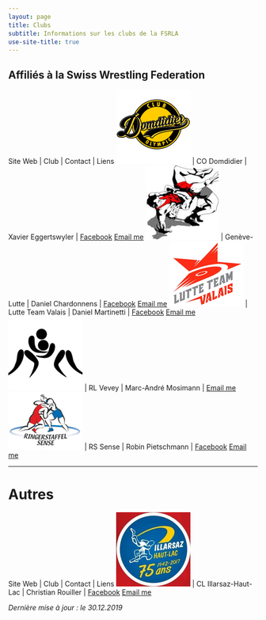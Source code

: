 ```yaml
---
layout: page
title: Clubs
subtitle: Informations sur les clubs de la FSRLA
use-site-title: true
---
```


## Affiliés à la Swiss Wrestling Federation

Site Web | Club | Contact | Liens
[![logo](/img/clubs/cod.png)](http://www.lutte-domdidier.ch/) | CO Domdidier | Xavier Eggertswyler | <a href="https://www.facebook.com/club.olympic.domdidier/" title="Facebook"><span class="fa-stack fa-lg" aria-hidden="true"><i class="fa fa-circle fa-stack-2x"></i><i class="fa fa-facebook fa-stack-1x fa-inverse"></i></span><span class="sr-only">Facebook</span></a> <a href="mailto:xegger@hotmail.com" title="Email me"><span class="fa-stack fa-lg" aria-hidden="true"><i class="fa fa-circle fa-stack-2x"></i><i class="fa fa-envelope fa-stack-1x fa-inverse"></i></span><span class="sr-only">Email me</span></a>
[![logo](/img/clubs/geneve.png)](http://www.geneve-lutte.ch/) | Genève-Lutte | Daniel Chardonnens | <a href="https://www.facebook.com/Gen%C3%A8ve-Lutte-Junior-788703041222907/" title="Facebook"><span class="fa-stack fa-lg" aria-hidden="true"><i class="fa fa-circle fa-stack-2x"></i><i class="fa fa-facebook fa-stack-1x fa-inverse"></i></span><span class="sr-only">Facebook</span></a> <a href="mailto:chardon@informaniak.ch" title="Email me"><span class="fa-stack fa-lg" aria-hidden="true"><i class="fa fa-circle fa-stack-2x"></i><i class="fa fa-envelope fa-stack-1x fa-inverse"></i></span><span class="sr-only">Email me</span></a>
[![logo](/img/clubs/valais.png)](http://lutteteamvalais.ch/) | Lutte Team Valais | Daniel Martinetti | <a href="https://www.facebook.com/lutteteamvalais/" title="Facebook"><span class="fa-stack fa-lg" aria-hidden="true"><i class="fa fa-circle fa-stack-2x"></i><i class="fa fa-facebook fa-stack-1x fa-inverse"></i></span><span class="sr-only">Facebook</span></a> <a href="mailto:david@martinettisa.ch" title="Email me"><span class="fa-stack fa-lg" aria-hidden="true"><i class="fa fa-circle fa-stack-2x"></i><i class="fa fa-envelope fa-stack-1x fa-inverse"></i></span><span class="sr-only">Email me</span></a>
![logo](/img/avatar.png) | RL Vevey | Marc-André Mosimann | <a href="mailto:mosimannfa@bluewin.ch" title="Email me"><span class="fa-stack fa-lg" aria-hidden="true"><i class="fa fa-circle fa-stack-2x"></i><i class="fa fa-envelope fa-stack-1x fa-inverse"></i></span><span class="sr-only">Email me</span></a>
[![logo](/img/clubs/sense.png)](https://www.rssense.ch/) | RS Sense | Robin Pietschmann | <a href="https://www.facebook.com/Ringerstaffel-Sense-255733257793754/" title="Facebook"><span class="fa-stack fa-lg" aria-hidden="true"><i class="fa fa-circle fa-stack-2x"></i><i class="fa fa-facebook fa-stack-1x fa-inverse"></i></span><span class="sr-only">Facebook</span></a> <a href="mailto:praesident@rssense.ch" title="Email me"><span class="fa-stack fa-lg" aria-hidden="true"><i class="fa fa-circle fa-stack-2x"></i><i class="fa fa-envelope fa-stack-1x fa-inverse"></i></span><span class="sr-only">Email me</span></a>

* * *

# Autres

Site Web | Club | Contact | Liens
[![logo](/img/clubs/illarsaz.png)](https://illarsaz-lutte.ch/) | CL Illarsaz-Haut-Lac | Christian Rouiller | <a href="https://www.facebook.com/IllarsazLutte/" title="Facebook"><span class="fa-stack fa-lg" aria-hidden="true"><i class="fa fa-circle fa-stack-2x"></i><i class="fa fa-facebook fa-stack-1x fa-inverse"></i></span><span class="sr-only">Facebook</span></a> <a href="mailto:illarsaz.lutte@gmail.com" title="Email me"><span class="fa-stack fa-lg" aria-hidden="true"><i class="fa fa-circle fa-stack-2x"></i><i class="fa fa-envelope fa-stack-1x fa-inverse"></i></span><span class="sr-only">Email me</span></a>

_Dernière mise à jour : le 30.12.2019_
